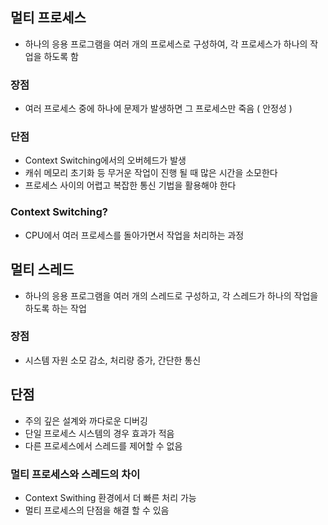 
## 멀티 프로세스

- 하나의 응용 프로그램을 여러 개의 프로세스로 구성하여, 각 프로세스가 하나의 작업을 하도록 함

### 장점

- 여러 프로세스 중에 하나에 문제가 발생하면 그 프로세스만 죽음 ( 안정성 )

### 단점

- Context Switching에서의 오버헤드가 발생
- 캐쉬 메모리 초기화 등 무거운 작업이 진행 될 때 많은 시간을 소모한다
- 프로세스 사이의 어렵고 복잡한 통신 기법을 활용해야 한다

### Context Switching?

- CPU에서 여러 프로세스를 돌아가면서 작업을 처리하는 과정

## 멀티 스레드

- 하나의 응용 프로그램을 여러 개의 스레드로 구성하고, 각 스레드가 하나의 작업을 하도록 하는 작업

### 장점

- 시스템 자원 소모 감소, 처리량 증가, 간단한 통신

## 단점

- 주의 깊은 설계와 까다로운 디버깅
- 단일 프로세스 시스템의 경우 효과가 적음
- 다른 프로세스에서 스레드를 제어할 수 없음 

### 멀티 프로세스와 스레드의 차이

- Context Swithing 환경에서 더 빠른 처리 가능
- 멀티 프로세스의 단점을 해결 할 수 있음 

